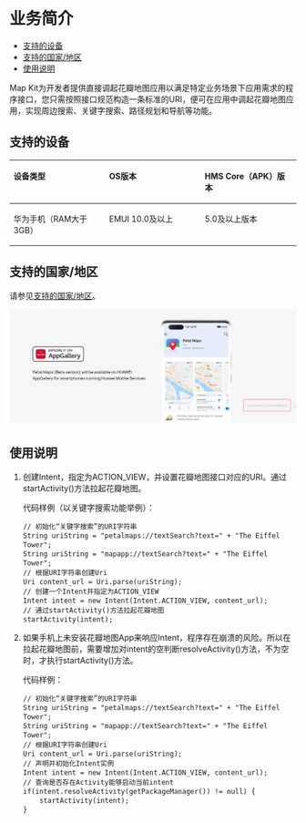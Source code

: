 # 业务简介<a name="ZH-CN_TOPIC_0000001099181232"></a>

-   [支持的设备](#section20817330133210)
-   [支持的国家/地区](#section1661131753417)
-   [使用说明](#section2295129185117)

Map Kit为开发者提供直接调起花瓣地图应用以满足特定业务场景下应用需求的程序接口，您只需按照接口规范构造一条标准的URI，便可在应用中调起花瓣地图应用，实现周边搜索、关键字搜索、路径规划和导航等功能。

## 支持的设备<a name="section20817330133210"></a>

<a name="table342mcpsimp"></a>
<table><thead align="left"><tr id="row348mcpsimp"><th class="cellrowborder" valign="top" width="33.33333333333333%" id="mcps1.1.4.1.1"><p id="p352mcpsimp"><a name="p352mcpsimp"></a><a name="p352mcpsimp"></a>设备类型</p>
</th>
<th class="cellrowborder" valign="top" width="33.33333333333333%" id="mcps1.1.4.1.2"><p id="p1530104611285"><a name="p1530104611285"></a><a name="p1530104611285"></a>OS版本</p>
</th>
<th class="cellrowborder" valign="top" width="33.33333333333333%" id="mcps1.1.4.1.3"><p id="p85974818232"><a name="p85974818232"></a><a name="p85974818232"></a>HMS Core（APK）版本</p>
</th>
</tr>
</thead>
<tbody><tr id="row356mcpsimp"><td class="cellrowborder" valign="top" width="33.33333333333333%" headers="mcps1.1.4.1.1 "><p id="p358mcpsimp"><a name="p358mcpsimp"></a><a name="p358mcpsimp"></a>华为手机（RAM大于3GB）</p>
</td>
<td class="cellrowborder" valign="top" width="33.33333333333333%" headers="mcps1.1.4.1.2 "><p id="p17530346192814"><a name="p17530346192814"></a><a name="p17530346192814"></a>EMUI 10.0及以上</p>
</td>
<td class="cellrowborder" valign="top" width="33.33333333333333%" headers="mcps1.1.4.1.3 "><p id="p1959548172317"><a name="p1959548172317"></a><a name="p1959548172317"></a>5.0及以上版本</p>
</td>
</tr>
</tbody>
</table>

## 支持的国家/地区<a name="section1661131753417"></a>

请参见[支持的国家/地区](https://consumer.huawei.com/en/mobileservices/petalmaps/)。

![](figures/支持的地区.png)

## 使用说明<a name="section2295129185117"></a>

1.  创建Intent，指定为ACTION\_VIEW，并设置花瓣地图接口对应的URI。通过startActivity\(\)方法拉起花瓣地图。

    代码样例（以关键字搜索功能举例）：

    ```
    // 初始化“关键字搜索”的URI字符串
    String uriString = "petalmaps://textSearch?text=" + "The Eiffel Tower";
    String uriString = "mapapp://textSearch?text=" + "The Eiffel Tower";
    // 根据URI字符串创建Uri
    Uri content_url = Uri.parse(uriString);
    // 创建一个Intent并指定为ACTION_VIEW
    Intent intent = new Intent(Intent.ACTION_VIEW, content_url);
    // 通过startActivity()方法拉起花瓣地图
    startActivity(intent);
    ```

2.  如果手机上未安装花瓣地图App来响应Intent，程序存在崩溃的风险。所以在拉起花瓣地图前，需要增加对intent的空判断resolveActivity\(\)方法，不为空时，才执行startActivity\(\)方法。

    代码样例：

    ```
    // 初始化“关键字搜索”的URI字符串
    String uriString = "petalmaps://textSearch?text=" + "The Eiffel Tower";
    String uriString = "mapapp://textSearch?text=" + "The Eiffel Tower";
    // 根据URI字符串创建Uri
    Uri content_url = Uri.parse(uriString);
    // 声明并初始化Intent实例
    Intent intent = new Intent(Intent.ACTION_VIEW, content_url);
    // 查询是否存在Activity能够启动当前intent
    if(intent.resolveActivity(getPackageManager()) != null) {
    	startActivity(intent);
    }
    ```


